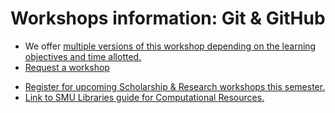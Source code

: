 
# Workshops information: Git & GitHub
- We offer [multiple versions of this workshop depending on the learning objectives and time allotted.](https://southernmethodistuniversity.github.io/git/index.html)
- [Request a workshop](https://www.smu.edu/libraries/help/workshops)

* [Register for upcoming Scholarship & Research workshops this semester.](https://libcal.smu.edu/calendar/?cid=-1&t=g&d=0000-00-00&cal=-1&ct=55599&inc=0)
* [Link to SMU Libraries guide for Computational Resources.](https://guides.smu.edu/computationalskills)



